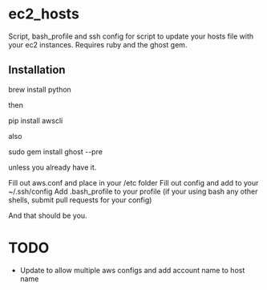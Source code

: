 ec2_hosts
=========

Script, bash_profile and ssh config for script to update your hosts file with your ec2 instances.  Requires ruby and the ghost gem.

Installation
------------

  brew install python

then

  pip install awscli

also

  sudo gem install ghost --pre 

unless you already have it.

Fill out aws.conf and place in your /etc folder
Fill out config and add to your ~/.ssh/config
Add .bash_profile to your profile (if your using bash any other shells, submit pull requests for your config)

And that should be you.

TODO
====

 * Update to allow multiple aws configs and add account name to host name
